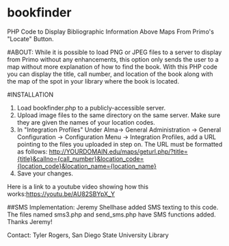 # bookfinder
PHP Code to Display Bibliographic Information Above Maps From Primo's "Locate" Button.

#ABOUT:
While it is possible to load PNG or JPEG files to a server to display from Primo without any enhancements, this option only sends the user to a map without more explanation of how to find the book.  With this PHP code you can display the title, call number, and location of the book along with the map of the spot in your library where the book is located.

#INSTALLATION
1.  Load bookfinder.php to a publicly-accessible server.
2.  Upload image files to the same directory on the same server.  Make sure they are given the names of your location codes.
3.  In "Integration Profiles" Under Alma-> General Administration -> General Configuration -> Configuration Menu -> Integration Profiles, add a URL pointing to the files you uploaded in step on.  The URL must be formatted as follows: http://YOURDOMAIN.edu/maps/geturl.php/?title={title}&callno={call_number}&location_code={location_code}&location_name={location_name}
4.  Save your changes.

Here is a link to a youtube video showing how this works:https://youtu.be/AU82SBYpX_Y

##SMS Implementation: Jeremy Shellhase added SMS texting to this code.  The files named sms3.php and send_sms.php have SMS functions added.  Thanks Jeremy!

Contact: Tyler Rogers, San Diego State University Library
